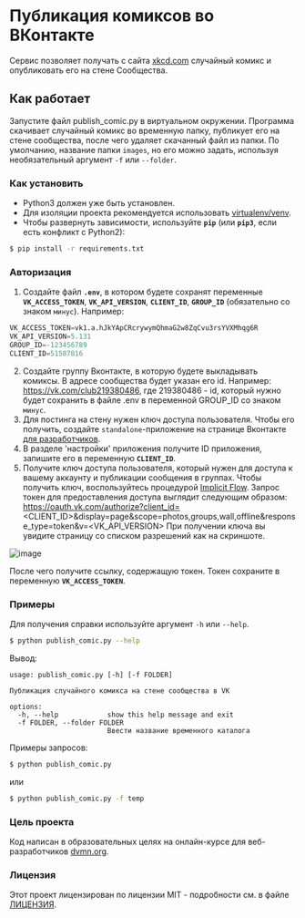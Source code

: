 # Публикация комиксов во ВКонтакте
Сервис позволяет получать с сайта  [xkcd.com](https://xkcd.com/) случайный комикс и опубликовать его
на стене Сообщества. 

## Как работает
Запустите файл publish_comic.py в виртуальном окружении. Программа скачивает случайный комикс во 
временную папку, публикует его на стене сообщества, после чего удаляет скачанный файл из папки.
По умолчанию, название папки  ``images``, но его можно задать, используя необязательный аргумент ``-f`` 
или ``--folder``.

### Как установить

* Python3 должен уже быть установлен.
* Для изоляции проекта рекомендуется использовать [virtualenv/venv](https://docs.python.org/3/library/venv.html).
* Чтобы развернуть зависимости, используйте **`pip`** (или **`pip3`**, если есть конфликт с Python2):
```bash
$ pip install -r requirements.txt
```

### Авторизация
1. Создайте файл **``.env``**, в котором будете сохранят переменные **``VK_ACCESS_TOKEN``**, 
**``VK_API_VERSION``**, **``CLIENT_ID``**, **``GROUP_ID``** (обязательно со знаком ``минус``).
Например:
```python
VK_ACCESS_TOKEN=vk1.a.hJkYApCRcrywymQhmaG2w8ZqCvu3rsYVXMhqg6R
VK_API_VERSION=5.131
GROUP_ID=-123456789
CLIENT_ID=51587816
```
2. Создайте группу Вконтакте, в которую будете выкладывать комиксы. В адресе сообщества будет указан его id.
Например: https://vk.com/club219380486, где 219380486 - id, который нужно будет сохранить в файле .env в переменной 
GROUP_ID со знаком ``минус``.
3. Для постинга на стену нужен ключ доступа пользователя. Чтобы его получить, 
создайте ``standalone``-приложение на странице Вконтакте [для разработчиков](https://vk.com/dev).
4. В разделе 'настройки' приложения получите ID приложения, запишите его в переменную **``CLIENT_ID``**.
5. Получите ключ доступа пользователя, который нужен для доступа к вашему аккаунту и публикации сообщения в группах. 
Чтобы получить ключ, воспользуйтесь процедурой [Implicit Flow](https://vk.com/dev/implicit_flow_user).
Запрос токен для предоставления доступа выглядит следующим образом: 
https://oauth.vk.com/authorize?client_id=<CLIENT_ID>&display=page&scope=photos,groups,wall,offline&response_type=token&v=<VK_API_VERSION>
При получении ключа вы увидите страницу со списком разрешений как на скриншоте.

![image](https://i.paste.pics/MIVPN.png)

После чего получите ссылку, содержащую токен. Токен сохраните в переменную **``VK_ACCESS_TOKEN``**.

### Примеры
Для получения справки используйте аргумент ```-h``` или ```--help```.

```bash
$ python publish_comic.py --help
```
Вывод:
```
usage: publish_comic.py [-h] [-f FOLDER]

Публикация случайного комикса на стене сообщества в VK

options:
  -h, --help            show this help message and exit
  -f FOLDER, --folder FOLDER
                        Ввести название временного каталога
```

Примеры запросов:
```bash
$ python publish_comic.py
```

или

```bash
$ python publish_comic.py -f temp
```

### Цель проекта

Код написан в образовательных целях на онлайн-курсе для веб-разработчиков [dvmn.org](https://dvmn.org).

### Лицензия

Этот проект лицензирован по лицензии MIT - подробности см. в файле [ЛИЦЕНЗИЯ](LICENSE).
